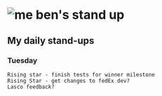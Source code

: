 # ![me](https://avatars2.githubusercontent.com/u/5232044?s=50&v=4) ben's stand up

## My daily stand-ups
 
### Tuesday

    Rising star - finish tests for winner milestone
    Rising Star - get changes to fedEx dev?
    Lasco feedback?
    
